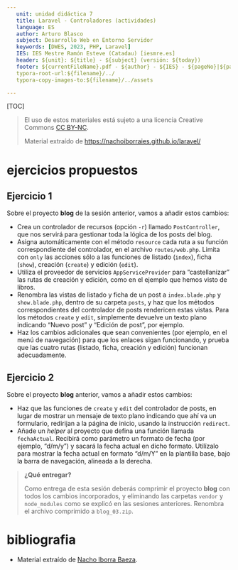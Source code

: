 ```yaml
---
   unit: unidad didáctica 7
   title: Laravel - Controladores (actividades)
   language: ES
   author: Arturo Blasco
   subject: Desarrollo Web en Entorno Servidor
   keywords: [DWES, 2023, PHP, Laravel]
   IES: IES Mestre Ramón Esteve (Catadau) [iesmre.es]
   header: ${unit}: ${title} - ${subject} (versión: ${today})
   footer: ${currentFileName}.pdf - ${author} - ${IES} - ${pageNo}|${pageCount}
   typora-root-url:${filename}/../
   typora-copy-images-to:${filename}/../assets

---
```








[TOC]

> El uso de estos materiales está sujeto a una licencia Creative Commons [CC BY-NC](https://creativecommons.org/licenses/by-nc/4.0/).
>
> Material extraído de https://nachoiborraies.github.io/laravel/

# ejercicios propuestos

## Ejercicio 1

Sobre el proyecto **blog** de la sesión anterior, vamos a añadir estos cambios:

- Crea un controlador de recursos (opción `-r`) llamado `PostController`, que nos servirá para gestionar toda la lógica de los posts del blog.
- Asigna automáticamente con el método `resource` cada ruta a su función correspondiente del controlador, en el archivo `routes/web.php`. Limita con `only` las acciones sólo a las funciones de listado (`index`), ficha (`show`), creación (`create`) y edición (`edit`).
- Utiliza el proveedor de servicios `AppServiceProvider` para “castellanizar” las rutas de creación y edición, como en el ejemplo que hemos visto de libros.
- Renombra las vistas de listado y ficha de un post a `index.blade.php` y `show.blade.php`, dentro de su carpeta `posts`, y haz que los métodos correspondientes del controlador de posts rendericen estas vistas. Para los métodos `create` y `edit`, simplemente devuelve un texto plano indicando “Nuevo post” y “Edición de post”, por ejemplo.
- Haz los cambios adicionales que sean convenientes (por ejemplo, en el menú de navegación) para que los enlaces sigan funcionando, y prueba que las cuatro rutas (listado, ficha, creación y edición) funcionan adecuadamente.

## Ejercicio 2

Sobre el proyecto **blog** anterior, vamos a añadir estos cambios:

- Haz que las funciones de `create` y `edit` del controlador de posts, en lugar de mostrar un mensaje de texto plano indicando que ahí va un formulario, redirijan a la página de inicio, usando la instrucción `redirect`.
- Añade un *helper* al proyecto que defina una función llamada `fechaActual`. Recibirá como parámetro un formato de fecha (por ejemplo, “d/m/y”) y sacará la fecha actual en dicho formato. Utilízalo para mostrar la fecha actual en formato “d/m/Y” en la plantilla base, bajo la barra de navegación, alineada a la derecha.





> **¿Qué entregar?**
>
> Como entrega de esta sesión deberás comprimir el proyecto **blog** con todos los cambios incorporados, y eliminando las carpetas `vendor` y `node_modules` como se explicó en las sesiones anteriores. Renombra el archivo comprimido a `blog_03.zip`.



# bibliografia

- Material extraído de [Nacho Iborra Baeza](https://nachoiborraies.github.io/laravel/).

